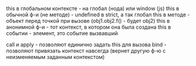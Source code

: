 this в глобальном контексте - на глобал (нода) или window (js)
this в обычной ф-и (не методе) - undefined в strict, а так глобал
this в методе - объект перед точкой при вызове (obj1.obj2.f() - будет obj2)
this в анонимной ф-и - тот контекст, в котором она была создана
this в событии - элемент, это событие вызвавший


call и apply - позволяют единично задать this для вызова
bind - позволяют привязать контекст навсегда (вернет другую ф-ю с неизменяемым заданным контекстом)